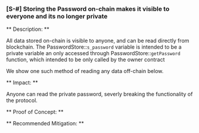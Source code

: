 ### [S-#] Storing the Password on-chain makes it visible to everyone and its no longer private

** Description: **

All data stored on-chain is visible to anyone, and can be read directly from blockchain. The PasswordStore::`s_password` variable is intended to be a private variable an only accessed through PasswordStore::`getPassword` function, which intended to be only called by the owner contract

We show one such method of reading any data off-chain below.

** Impact: **

Anyone can read the private password, severly breaking the functionality of the protocol.

** Proof of Concept: **

** Recommended Mitigation: **

